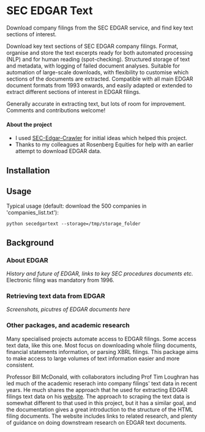 # SEC EDGAR Text
Download company filings from the SEC EDGAR service, and find key text
sections of interest.

Download key text sections of SEC EDGAR company filings. Format, organise
and store the text excerpts ready for both automated processing (NLP) and
for human reading (spot-checking). Structured storage of text and
metadata, with logging of failed document analyses. Suitable for
automation of large-scale downloads, with flexibility to customise
which sections of the documents are extracted. Compatible with all
main EDGAR document formats from 1993 onwards, and easily adapted or
extended to extract different sections of interest in EDGAR filings.

Generally accurate in extracting text, but lots of room for improvement.
Comments and contributions welcome!



#### About the project

* I used [SEC-Edgar-Crawler](https://github.com/rahulrrixe/sec-edgar)
for initial ideas which helped this project.
* Thanks to my colleagues at Rosenberg Equities for help with an earlier
attempt to download EDGAR data.

## Installation


## Usage
Typical usage (default: download the 500 companies in 'companies_list.txt'):

```python secedgartext --storage=/tmp/storage_folder```


## Background
### About EDGAR

*History and future of EDGAR, links to key SEC procedures documents etc.*
Electronic filing was mandatory from 1996.


### Retrieving text data from EDGAR

*Screenshots, picutres of EDGAR documents here*


### Other packages, and academic research
Many specialised projects automate access to EDGAR filings.
Some access text data, like this one. Most focus on downloading whole
filing documents, financial statements information, or parsing
XBRL filings. This package aims to make access to large volumes of text
information easier and more consistent.

Professor Bill McDonald, with collaborators including Prof Tim Loughran
has led much of the academic reserach into company filings' text
data in recent years. He much shares the approach
that he used for extracting EDGAR filings text data on his
[website](https://www3.nd.edu/~mcdonald/Word_Lists.html).
The approach to scraping the text data is somewhat different to that
used in this project, but it has a similar goal, and the documentation
gives a great introduction to the structure of the HTML filing documents.
The website includes links to related research, and
plenty of guidance on doing downstream research on EDGAR text documents.